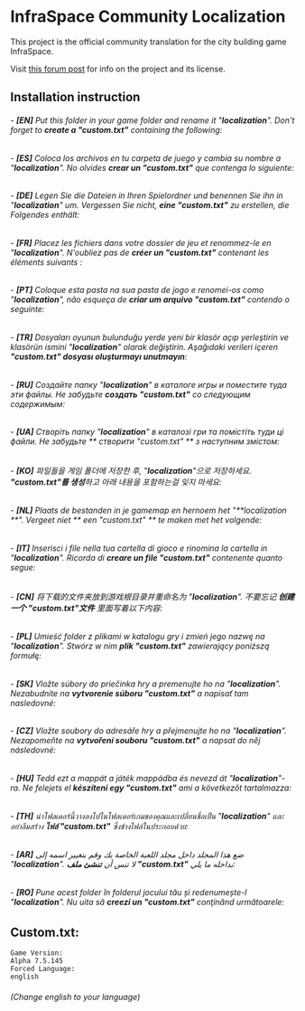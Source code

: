 # InfraSpace Community Localization

This project is the official community translation for the city building game InfraSpace.

Visit [this forum post](https://forum.dionicsoftware.com/t/how-to-help-translating-infraspace/1630) for info on the project and its license.

## Installation instruction

###### - **[EN]** Put this folder in your game folder and rename it "**localization**". Don't forget to **create a "custom.txt"** containing the following:
###### - **[ES]** Coloca los archivos en tu carpeta de juego y cambia su nombre a "**localization**". No olvides **crear un "custom.txt"** que contenga lo siguiente:
###### - **[DE]** Legen Sie die Dateien in Ihren Spielordner und benennen Sie ihn in "**localization**" um. Vergessen Sie nicht, **eine "custom.txt"** zu erstellen, die Folgendes enthält:
###### - **[FR]** Placez les fichiers dans votre dossier de jeu et renommez-le en "**localization**". N'oubliez pas de **créer un "custom.txt"** contenant les éléments suivants :
###### - **[PT]** Coloque esta pasta na sua pasta de jogo e renomei-os como "**localization**", não esqueça de **criar um arquivo "custom.txt"** contendo o seguinte:
###### - **[TR]** Dosyaları oyunun bulunduğu yerde yeni bir klasör açıp yerleştirin ve klasörün ismini "**localization**" olarak değiştirin. Aşağıdaki verileri içeren **"custom.txt" dosyası oluşturmayı unutmayın**:
###### - **[RU]** Создайте папку "**localization**" в каталоге игры и поместите туда эти файлы. Не забудьте **создать "custom.txt"** со следующим содержимым:
###### - **[UA]** Cтворіть папку "**localization**" в каталозі гри та помістіть туди ці файли. Не забудьте ** створити "custom.txt" ** з наступним змістом:
###### - **[KO]** 파일들을 게임 폴더에 저장한 후, "**localization**"으로 저장하세요. **"custom.txt"를 생성**하고 아래 내용을 포함하는걸 잊지 마세요:
###### - **[NL]** Plaats de bestanden in je gamemap en hernoem het "**localization **". Vergeet niet ** een "custom.txt" ** te maken met het volgende:
###### - **[IT]** Inserisci i file nella tua cartella di gioco e rinomina la cartella in "**localization**". Ricorda di **creare un file "custom.txt"** contenente quanto segue:
###### - **[CN]** 将下载的文件夹放到游戏根目录并重命名为 "**localization**". 不要忘记 **创建一个 "custom.txt"文件** 里面写着以下内容:
###### - **[PL]** Umieść folder z plikami w katalogu gry i zmień jego nazwę na "**localization**". Stwórz w nim **plik "custom.txt"** zawierający poniższą formułę:
###### - **[SK]** Vložte súbory do priečinka hry a premenujte ho na "**localization**". Nezabudnite na **vytvorenie súboru "custom.txt"** a napísať tam nasledovné:
###### - **[CZ]** Vložte soubory do adresáře hry a přejmenujte ho na "**localization**". Nezapomeňte na **vytvoření souboru "custom.txt"** a napsat do něj následovné:
###### - **[HU]** Tedd ezt a mappát a játék mappádba és nevezd át "**localization**"-ra. Ne felejets el **készíteni egy "custom.txt"** ami a következőt tartalmazza:
###### - **[TH]** นำโฟลเดอร์นี้วางลงไปในโฟลเดอร์เกมของคุณและเปลี่ยนชื่อเป็น "**localization**" และอย่าลืมสร้าง **ไฟล์ "custom.txt"** ซึ่งข้างไฟล์ในประกอบด้วย:
###### - **[AR]** ضع هذا المجلد داخل مجلد اللعبة الخاصة بك وقم بتغيير اسمه إلى "**localization**". لا تنس أن **تنشئ ملف "custom.txt"** بداخله ما يلي:
###### - **[RO]** Pune acest folder în folderul jocului tău și redenumește-l "**localization**". Nu uita să **creezi un "custom.txt"** conţinând următoarele:

## Custom.txt:
```
Game Version:
Alpha 7.5.145
Forced Language:
english
```
###### _(Change english to your language)_
